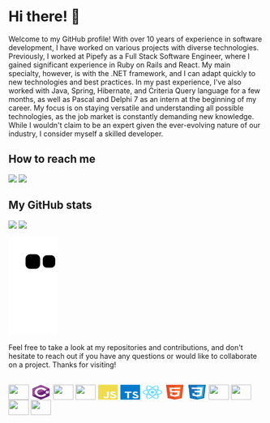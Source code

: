 # Hi there! 👋

Welcome to my GitHub profile! With over 10 years of experience in software development, I have worked on various projects with diverse technologies. Previously, I worked at Pipefy as a Full Stack Software Engineer, where I gained significant experience in Ruby on Rails and React. My main specialty, however, is with the .NET framework, and I can adapt quickly to new technologies and best practices. In my past experience, I've also worked with Java, Spring, Hibernate, and Criteria Query language for a few months, as well as Pascal and Delphi 7 as an intern at the beginning of my career. My focus is on staying versatile and understanding all possible technologies, as the job market is constantly demanding new knowledge. While I wouldn't claim to be an expert given the ever-evolving nature of our industry, I consider myself a skilled developer.

## How to reach me

<div>
  <a href = "mailto:elton.naoki@gmail.com"><img src="https://img.shields.io/badge/-Gmail-%23333?style=for-the-badge&logo=gmail" target="_blank"></a>
  <a href="https://www.linkedin.com/in/elton-naoki-iwakura-a48b6015" target="_blank"><img src="https://img.shields.io/badge/-LinkedIn-%230077B5?style=for-the-badge&logo=linkedin&logoColor=white" target="_blank"></a> 
</div>

## My GitHub stats
<div>
  <img height="180em" src="https://github-readme-stats-sigma-five.vercel.app/api?username=naokiiwakura&show_icons=true&theme=dracula"/>
  <img height="180em" src="https://github-readme-stats.vercel.app/api/top-langs/?username=naokiiwakura&show_icons=true&theme=dracula&layout=compact"/>
</div>

![Snake animation](https://github.com/naokiiwakura/naokiiwakura/blob/output/github-contribution-grid-snake.svg)

Feel free to take a look at my repositories and contributions, and don't hesitate to reach out if you have any questions or would like to collaborate on a project. Thanks for visiting!


<div style="display: inline_block"><br>
  <img align="center" height="30" width="40" src="https://cdn.jsdelivr.net/gh/devicons/devicon/icons/dotnetcore/dotnetcore-original.svg" />        
  <img align="center" height="30" width="40" src="https://raw.githubusercontent.com/devicons/devicon/master/icons/csharp/csharp-original.svg">
  <img align="center" height="30" width="40" src="https://cdn.jsdelivr.net/gh/devicons/devicon/icons/rails/rails-original-wordmark.svg" />
  <img align="center" height="30" width="40" src="https://cdn.jsdelivr.net/gh/devicons/devicon/icons/ruby/ruby-plain-wordmark.svg" />
  <img align="center" height="30" width="40" src="https://raw.githubusercontent.com/devicons/devicon/master/icons/javascript/javascript-plain.svg">
  <img align="center" height="30" width="40" src="https://raw.githubusercontent.com/devicons/devicon/master/icons/typescript/typescript-plain.svg">
  <img align="center" height="30" width="40" src="https://raw.githubusercontent.com/devicons/devicon/master/icons/react/react-original.svg">
  <img align="center" height="30" width="40" src="https://raw.githubusercontent.com/devicons/devicon/master/icons/html5/html5-original.svg">
  <img align="center" height="30" width="40" src="https://raw.githubusercontent.com/devicons/devicon/master/icons/css3/css3-original.svg">
  <img align="center" height="30" width="40" src="https://cdn.jsdelivr.net/gh/devicons/devicon/icons/angularjs/angularjs-original.svg">
  <img align="center" height="30" width="40" src="https://cdn.jsdelivr.net/gh/devicons/devicon/icons/xamarin/xamarin-original.svg" />
  <img align="center" height="30" width="40" src="https://cdn.jsdelivr.net/gh/devicons/devicon/icons/sqlite/sqlite-original.svg" />
  <img align="center" height="30" width="40" src="https://cdn.jsdelivr.net/gh/devicons/devicon/icons/postgresql/postgresql-plain-wordmark.svg" />
</div>
